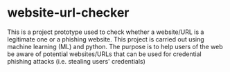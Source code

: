 # website-url-checker
This is a project prototype used to check whether a website/URL is a legitimate one or a phishing website. This project is carried out using machine learning (ML) and python. The purpose is to help users of the web be aware of potential websites/URLs that can be used for credential phishing attacks (i.e. stealing users' credentials)
